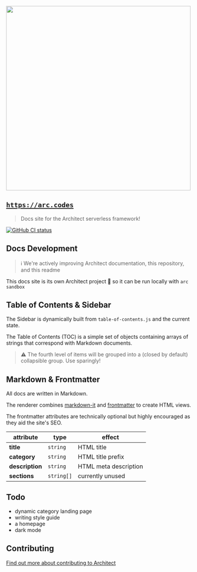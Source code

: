 [<img src="https://s3-us-west-2.amazonaws.com/arc.codes/architect-logo-500b@2x.png" width=500>](https://www.npmjs.com/package/@architect/architect)

## [`https://arc.codes`](https://arc.codes)

> Docs site for the Architect serverless framework!

[![GitHub CI status](https://github.com/architect/arc.codes/workflows/Node%20CI/badge.svg)](https://github.com/architect/arc.codes/actions?query=workflow%3A%22Node+CI%22)

## Docs Development

> ℹ️ We're actively improving Architect documentation, this repository, and this readme

This docs site is its own Architect project 🎉 so it can be run locally with `arc sandbox`

## Table of Contents & Sidebar

The Sidebar is dynamically built from `table-of-contents.js` and the current state.

The Table of Contents (TOC) is a simple set of objects containing arrays of strings that correspond with Markdown documents.

> ⚠️ The fourth level of items will be grouped into a (closed by default) collapsible group. Use sparingly!

## Markdown & Frontmatter

All docs are written in Markdown.

The renderer combines [markdown-it](https://www.npmjs.com/package/markdown-it) and [frontmatter](https://www.npmjs.com/package/markdown-it-front-matter) to create HTML views.

The frontmatter attributes are technically optional but highly encouraged as they aid the site's SEO.

| attribute       | type       | effect                |
|-----------------|------------|-----------------------|
| **title**       | `string`   | HTML title            |
| **category**    | `string`   | HTML title prefix     |
| **description** | `string`   | HTML meta description |
| **sections**    | `string[]` | currently unused      |

## Todo

* dynamic category landing page
* writing style guide
* a homepage
* dark mode

## Contributing
[Find out more about contributing to Architect](https://arc.codes/docs/en/about/contribute)
